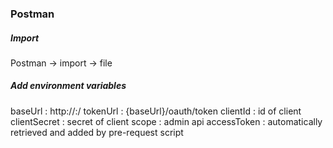 ### Postman

##### Import 

Postman -> import -> file

##### Add environment variables 

baseUrl      : http://<server>:<port>/<contextpath>
tokenUrl     : {baseUrl}/oauth/token
clientId     : id of client
clientSecret : secret of client
scope        : admin api
accessToken  : automatically retrieved and added by pre-request script